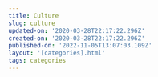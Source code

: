 ```yaml
---
title: Culture
slug: culture
updated-on: '2020-03-28T22:17:22.296Z'
created-on: '2020-03-28T22:17:22.296Z'
published-on: '2022-11-05T13:07:03.109Z'
layout: '[categories].html'
tags: categories
---
```



